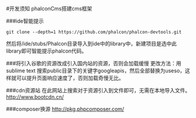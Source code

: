 #开发须知
phalconCms搭建cms框架

###ide智能提示
```
git clone --depth=1 https://github.com/phalcon/phalcon-devtools.git
```
然后将/ide/stubs/Phalcon目录导入到ide中的library中，新建项目是选中此library即可智能提示phalcon代码。

###将引入谷歌的资源改成引入国内站的资源，否则会加载缓慢
更改方法：用sublime text 搜索public目录下的关键字googleapis，然后全部替换为useso，这样就可以提升页面响应速度了，否则加载奇慢无比。

###cdn资源站
在此网站上搜索对于资源引入到文件即可，无需在本地导入文件。
http://www.bootcdn.cn/

###composer换源
http://pkg.phpcomposer.com/
